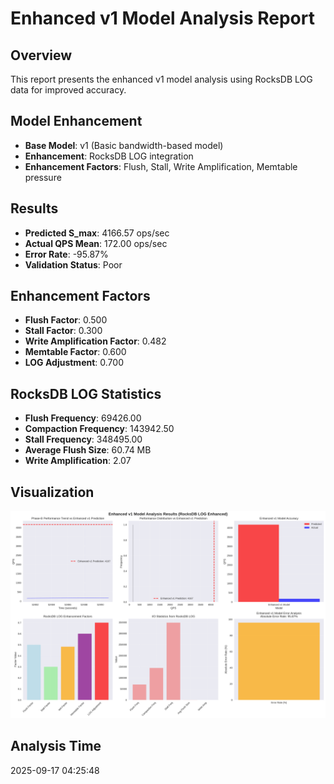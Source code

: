 # Enhanced v1 Model Analysis Report

## Overview
This report presents the enhanced v1 model analysis using RocksDB LOG data for improved accuracy.

## Model Enhancement
- **Base Model**: v1 (Basic bandwidth-based model)
- **Enhancement**: RocksDB LOG integration
- **Enhancement Factors**: Flush, Stall, Write Amplification, Memtable pressure

## Results
- **Predicted S_max**: 4166.57 ops/sec
- **Actual QPS Mean**: 172.00 ops/sec
- **Error Rate**: -95.87%
- **Validation Status**: Poor

## Enhancement Factors
- **Flush Factor**: 0.500
- **Stall Factor**: 0.300
- **Write Amplification Factor**: 0.482
- **Memtable Factor**: 0.600
- **LOG Adjustment**: 0.700

## RocksDB LOG Statistics

- **Flush Frequency**: 69426.00
- **Compaction Frequency**: 143942.50
- **Stall Frequency**: 348495.00
- **Average Flush Size**: 60.74 MB
- **Write Amplification**: 2.07

## Visualization
![Enhanced v1 Model Analysis](v1_model_enhanced_analysis.png)

## Analysis Time
2025-09-17 04:25:48
